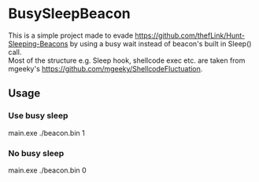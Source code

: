 # BusySleepBeacon

This is a simple project made to evade https://github.com/thefLink/Hunt-Sleeping-Beacons by using a busy wait instead of beacon's built in Sleep() call.  
Most of the structure e.g.  Sleep hook, shellcode exec etc. are taken from mgeeky's https://github.com/mgeeky/ShellcodeFluctuation.

## Usage
### Use busy sleep
main.exe ./beacon.bin 1
### No busy sleep
main.exe ./beacon.bin 0

